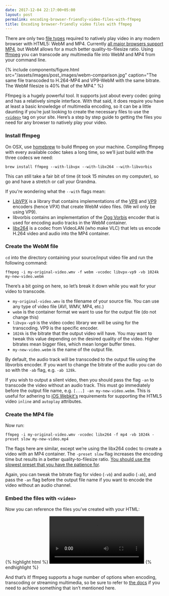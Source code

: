 ```yaml
---
date: 2017-12-04 22:17:00+05:00
layout: post
permalink: encoding-browser-friendly-video-files-with-ffmpeg
title: Encoding browser-friendly video files with ffmpeg
---
```


There are only two [file types](https://developer.mozilla.org/en-US/docs/Web/HTML/Supported_media_formats) required to natively play video in any modern browser with HTML5: WebM and MP4. Currently [all major browsers support MP4](https://caniuse.com/#search=mp4), but WebM allows for a much better quality-to-filesize ratio. Using [ffmpeg](https://www.ffmpeg.org/) you can transcode any multimedia file into WebM and MP4 from your command line.

{% include components/figure.html src="/assets/images/post_images/webm-comparison.jpg" caption="The same file transcoded to H.264-MP4 and VP9-WebM with the same bitrate. The WebM filesize is 40% that of the MP4." %}

Ffmpeg is a hugely powerful tool. It supports just about every codec going and has a relatively simple interface. With that said, it does require you have at least a basic knowledge of multimedia encoding, so it can be a little daunting if you’re just looking to create the necessary files to use the  [`<video>`](https://developer.mozilla.org/en-US/docs/Web/HTML/Element/video) tag on your site. Here’s a step by step guide to getting the files you need for any browser to natively play your video.

### Install ffmpeg

On OSX, use [homebrew](https://brew.sh/) to build ffmpeg on your machine. Compiling ffmpeg with every available codec takes a long time, so we’ll just build with the three codecs we need:

`brew install ffmpeg --with-libvpx --with-libx264 --with-libvorbis`

This can still take a fair bit of time (it took 15 minutes on my computer), so go and have a stretch or call your Grandma.

If you're wondering what the `--with` flags mean:

* [LibVPX](https://www.webmproject.org/code/) is a library that contains implementations of the [VP8](https://en.wikipedia.org/wiki/VP8) and [VP9](https://en.wikipedia.org/wiki/VP9) encoders (hence VP*X*) that create WebM video files. (We wil only be using VP9).
* libvorbis contains an implementation of the [Ogg Vorbis](https://xiph.org/vorbis/) encoder that is used for encoding audio tracks in the WebM container.
* [libx264](https://www.videolan.org/developers/x264.html) is a codec from VideoLAN (who make VLC) that lets us encode H.264 video and audio into the MP4 container.

### Create the WebM file

`cd` into the directory containing your source/input video file and run the following command:

`ffmpeg -i my-original-video.wmv -f webm -vcodec libvpx-vp9 -vb 1024k my-new-video.webm`

There’s a bit going on here, so let’s break it down while you wait for your video to transcode.

* `my-original-video.wmv` is the filename of your source file. You can use any type of video file (AVI, WMV, MP4, etc.)
* `webm` is the container format we want to use for the output file (do not change this)
* `libvpx-vp9` is the video codec library we will be using for the transcoding. VP9 is the specific encoder.
* `1024k` is the bitrate that the output video will have. You may want to tweak this value depending on the desired quality of the video. Higher bitrates mean bigger files, which mean longer buffer times.
* `my-new-video.webm` is the name of the output file.

By default, the audio track will be transcoded to the output file using the libvorbis encoder. If you want to change the bitrate of the audio you can do so with the `-ab` flag, e.g. `-ab 128k`.

If you wish to output a silent video, then you should pass the flag `-an` to transcode the video without an audio track. This must go immediately before the output file name, e.g. `[...] -an my-new-video.webm`. This is useful for adhering to [iOS Webkit's](https://webkit.org/blog/6784/new-video-policies-for-ios) requirements for supporting the HTML5 video `inline` and `autoplay` attributes.

### Create the MP4 file

Now run:

`ffmpeg -i my-original-video.wmv -vcodec libx264 -f mp4 -vb 1024k -preset slow my-new-video.mp4`

The flags here are similar, except we’re using the libx264 codec to create a video with an MP4 container. The `-preset slow` flag increases the encoding time but results in a better quality-to-filesize ratio. [You should use the slowest preset that you have the patience for](https://trac.ffmpeg.org/wiki/Encode/H.264#Preset).

Again, you can tweak the bitrate flag for video (`-vb`) and audio (`-ab`), and pass the `-an` flag before the output file name if you want to encode the video without an audio channel.

### Embed the files with `<video>`

Now you can reference the files you’ve created with your HTML:

{% highlight html %}
<video>
  <source
    src="my-new-video.webm"
    type="video/webm">
  <source
    src="my-new-video.mp4"
    type="video/mp4">
</video>
{% endhighlight %}

And that’s it! ffmpeg supports a huge number of options when encoding, transcoding or streaming multimedia, so be sure to refer to [the docs](https://ffmpeg.org/ffmpeg.html#Video-Options) if you need to achieve something that isn’t mentioned here.
